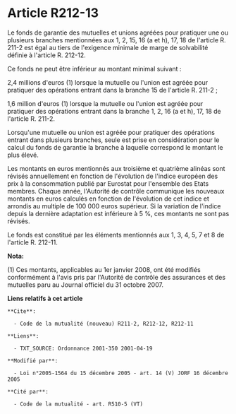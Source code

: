 # Article R212-13

Le fonds de garantie des mutuelles et unions agréées pour pratiquer une ou plusieurs branches mentionnées aux 1, 2, 15, 16 (a
et h), 17, 18 de l'article R. 211-2 est égal au tiers de l'exigence minimale de marge de solvabilité définie à l'article R.
212-12.

Ce fonds ne peut être inférieur au montant minimal suivant :

2,4 millions d'euros (1) lorsque la mutuelle ou l'union est agréée pour pratiquer des opérations entrant dans la branche 15
de l'article R. 211-2 ;

1,6 million d'euros (1) lorsque la mutuelle ou l'union est agréée pour pratiquer des opérations entrant dans la branche 1, 2,
16 (a et h), 17, 18 de l'article R. 211-2.

Lorsqu'une mutuelle ou union est agréée pour pratiquer des opérations entrant dans plusieurs branches, seule est prise en
considération pour le calcul du fonds de garantie la branche à laquelle correspond le montant le plus élevé.

Les montants en euros mentionnés aux troisième et quatrième alinéas sont révisés annuellement en fonction de l'évolution de
l'indice européen des prix à la consommation publié par Eurostat pour l'ensemble des Etats membres. Chaque année, l'Autorité
de contrôle communique les nouveaux montants en euros calculés en fonction de l'évolution de cet indice et arrondis au
multiple de 100 000 euros supérieur. Si la variation de l'indice depuis la dernière adaptation est inférieure à 5 %, ces
montants ne sont pas révisés.

Le fonds est constitué par les éléments mentionnés aux 1, 3, 4, 5, 7 et 8 de l'article R. 212-11.

**Nota:**

(1) Ces montants, applicables au 1er janvier 2008, ont été modifiés conformément à l'avis pris par l'Autorité de contrôle des
assurances et des mutuelles paru au Journal officiel du 31 octobre 2007.

**Liens relatifs à cet article**

	**Cite**:

	  - Code de la mutualité (nouveau) R211-2, R212-12, R212-11

	**Liens**:

	  - TXT_SOURCE: Ordonnance 2001-350 2001-04-19

	**Modifié par**:

	  - Loi n°2005-1564 du 15 décembre 2005 - art. 14 (V) JORF 16 décembre 2005

	**Cité par**:

	  - Code de la mutualité - art. R510-5 (VT)
